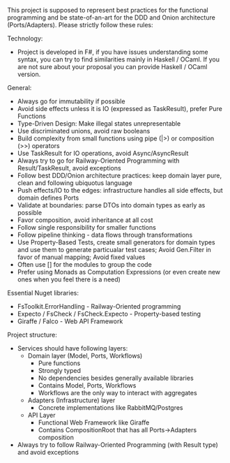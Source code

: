 This project is supposed to represent best practices for the functional programming and be state-of-an-art for the DDD and Onion architecture (Ports/Adapters). Please strictly follow these rules:

Technology:
- Project is developed in F#, if you have issues understanding some syntax, you can try to find similarities mainly in Haskell / OCaml. If you are not sure about your proposal you can provide Haskell / OCaml version.

General:
- Always go for immutability if possible
- Avoid side effects unless it is IO (expressed as TaskResult), prefer Pure Functions
- Type-Driven Design: Make illegal states unrepresentable
- Use discriminated unions, avoid raw booleans
- Build complexity from small functions using pipe (|>) or composition (>>) operators
- Use TaskResult for IO operations, avoid Async/AsyncResult
- Always try to go for Railway-Oriented Programming with Result/TaskResult, avoid exceptions
- Follow best DDD/Onion architecture practices: keep domain layer pure, clean and following ubiquotus language
- Push effects/IO to the edges: infrastructure handles all side effects, but domain defines Ports
- Validate at boundaries: parse DTOs into domain types as early as possible
- Favor composition, avoid inheritance at all cost
- Follow single responsibility for smaller functions
- Follow pipeline thinking - data flows through transformations
- Use Property-Based Tests, create small generators for domain types and use them to generate particualar test cases; Avoid Gen.Filter in favor of manual mapping; Avoid fixed values
- Often use [<RequireQualifiedAccess>] for the modules to group the code
- Prefer using Monads as Computation Expressions (or even create new ones when you feel there is a need)

Essential Nuget libraries:
- FsToolkit.ErrorHandling - Railway-Oriented programming
- Expecto / FsCheck / FsCheck.Expecto - Property-based testing
- Giraffe / Falco - Web API Framework

Project structure:
- Services should have following layers:
  - Domain layer (Model, Ports, Workflows)
    - Pure functions
    - Strongly typed
    - No dependencies besides generally available libraries
    - Contains Model, Ports, Workflows
    - Workflows are the only way to interact with aggregates
  - Adapters (Infrastructure) layer
    - Concrete implementations like RabbitMQ/Postgres
  - API Layer
    - Functional Web Framework like Giraffe
    - Contains CompositionRoot that has all Ports->Adapters composition
- Always try to follow Railway-Oriented Programming (with Result type) and avoid exceptions